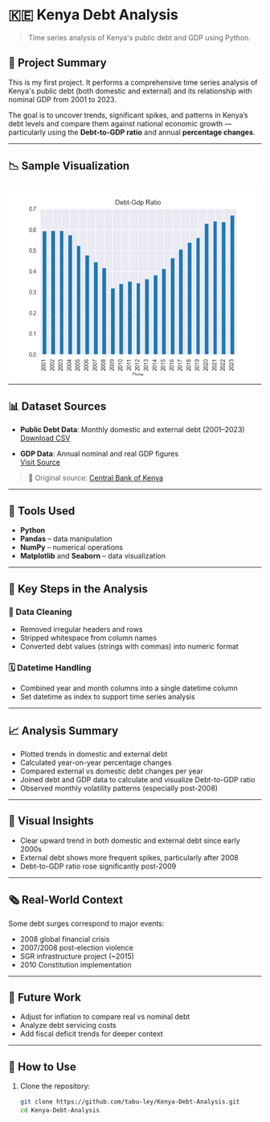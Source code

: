 # 🇰🇪 Kenya Debt Analysis

> Time series analysis of Kenya's public debt and GDP using Python.

## 📌 Project Summary

This is my first project. It performs a comprehensive time series analysis of Kenya's public debt (both domestic and external) and its relationship with nominal GDP from 2001 to 2023.

The goal is to uncover trends, significant spikes, and patterns in Kenya’s debt levels and compare them against national economic growth — particularly using the **Debt-to-GDP ratio** and annual **percentage changes**.

---

## 📉 Sample Visualization

![Debt-Gdp](Debt-Gdp.png)

---

## 📊 Dataset Sources

- **Public Debt Data**: Monthly domestic and external debt (2001–2023)  
  [Download CSV](https://www.centralbank.go.ke/uploads/government_finance_statistics/1830075011_Public%20Debt.csv)

- **GDP Data**: Annual nominal and real GDP figures  
  [Visit Source](https://www.centralbank.go.ke/annual-gdp/)

> 📍 Original source: [Central Bank of Kenya](https://www.centralbank.go.ke/)

---

## 🧰 Tools Used

- **Python**
- **Pandas** – data manipulation
- **NumPy** – numerical operations
- **Matplotlib** and **Seaborn** – data visualization

---

## 🔧 Key Steps in the Analysis

### 🧹 Data Cleaning
- Removed irregular headers and rows
- Stripped whitespace from column names
- Converted debt values (strings with commas) into numeric format

### 🗓️ Datetime Handling
- Combined year and month columns into a single datetime column
- Set datetime as index to support time series analysis

---

## 📈 Analysis Summary

- Plotted trends in domestic and external debt
- Calculated year-on-year percentage changes
- Compared external vs domestic debt changes per year
- Joined debt and GDP data to calculate and visualize Debt-to-GDP ratio
- Observed monthly volatility patterns (especially post-2008)

---

## 🧠 Visual Insights

- Clear upward trend in both domestic and external debt since early 2000s
- External debt shows more frequent spikes, particularly after 2008
- Debt-to-GDP ratio rose significantly post-2009

---

## 🗞️ Real-World Context

Some debt surges correspond to major events:
- 2008 global financial crisis
- 2007/2008 post-election violence
- SGR infrastructure project (~2015)
- 2010 Constitution implementation

---

## 🔮 Future Work

- Adjust for inflation to compare real vs nominal debt
- Analyze debt servicing costs
- Add fiscal deficit trends for deeper context

---

## 🚀 How to Use

1. Clone the repository:
   ```bash
   git clone https://github.com/tabu-ley/Kenya-Debt-Analysis.git
   cd Kenya-Debt-Analysis
